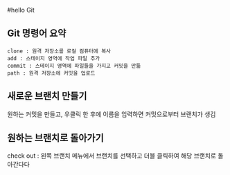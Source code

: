 #hello Git

## Git 명령어 요약

    clone : 원격 저장소를 로컬 컴퓨터에 복사
    add : 스테이지 영역에 작업 파일 추가
    commit : 스테이지 영역에 파일들을 가지고 커밋을 만듦
    path : 원격 저장소에 커밋을 업로드

##  새로운 브랜치 만들기
원하는 커밋을 만들고, 우클릭 한 후에 이름을 입력하면 커밋으로부터 브랜치가 생김

## 원하는 브랜치로 돌아가기
check out : 왼쪽 브랜치 메뉴에서 브랜치를 선택하고 더블 클릭하여 해당 브랜치로 돌아간다다
